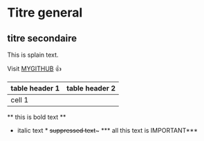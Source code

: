 Titre general
=============

titre secondaire
----------------

This is splain text. 

Visit [MYGITHUB](https://github/com/fgruyer) :+1:

|  table header 1  |  table header 2  |
| -----------------|------------------|
|      cell 1      |                  |


** this is bold text **
* italic text *
~~suppressed text~~~
*** all this text is IMPORTANT***





